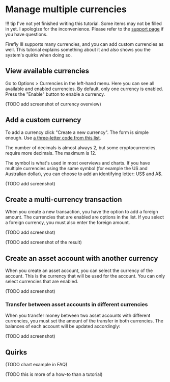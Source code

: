 # Manage multiple currencies

!!! tip
    I've not yet finished writing this tutorial. Some items may not be filled in yet. I apologize for the inconvenience. Please refer to the [support page](../../explanation/support.md) if you have questions.

Firefly III supports many currencies, and you can add custom currencies as well. This tutorial explains something about it and also shows you the system's quirks when doing so.

## View available currencies

Go to Options > Currencies in the left-hand menu. Here you can see all available and enabled currencies. By default, only one currency is enabled. Press the "Enable" button to enable a currency.

(TODO add screenshot of currency overview)

## Add a custom currency

To add a currency click "Create a new currency". The form is simple enough. Use [a three-letter code from this list](https://en.wikipedia.org/wiki/ISO_4217#List_of_ISO_4217_currency_codes).

The number of decimals is almost always 2, but some cryptocurrencies require more decimals. The maximum is 12.

The symbol is what's used in most overviews and charts. If you have multiple currencies using the same symbol (for example the US and Australian dollar), you can choose to add an identifying letter: US$ and A$.

(TODO add screenshot)

## Create a multi-currency transaction

When you create a new transaction, you have the option to add a foreign amount. The currencies that are enabled are options in the list. If you select a foreign currency, you must also enter the foreign amount.

(TODO add screenshot)

(TODO add screenshot of the result)

## Create an asset account with another currency

When you create an asset account, you can select the currency of the account. This is the currency that will be used for the account. You can only select currencies that are enabled.

(TODO add screenshot)

### Transfer between asset accounts in different currencies

When you transfer money between two asset accounts with different currencies, you must set the amount of the transfer in both currencies. The balances of each account will be updated accordingly:

(TODO add screenshot)

## Quirks

(TODO chart example in FAQ)

(TODO this is more of a how-to than a tutorial)
